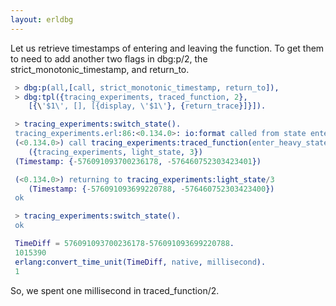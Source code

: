 ```yaml
---
layout: erldbg
---
```

Let us retrieve timestamps of entering and leaving the function.
To get them to need to add another two flags in <bold>dbg:p/2</bold>, the <bold>strict_monotonic_timestamp</bold>, and <bold>return_to</bold>.

```erlang
 > dbg:p(all,[call, strict_monotonic_timestamp, return_to]),
 > dbg:tpl({tracing_experiments, traced_function, 2},
    [{\'$1\', [], [{display, \'$1\'}, {return_trace}]}]).
```

```erlang
 > tracing_experiments:switch_state().
 tracing_experiments.erl:86:<0.134.0>: io:format called from state enter_heavy_state number 91
 (<0.134.0>) call tracing_experiments:traced_function(enter_heavy_state,91)
    ({tracing_experiments, light_state, 3})
 (Timestamp: {-576091093700236178, -576460752303423401})

 (<0.134.0>) returning to tracing_experiments:light_state/3 
    (Timestamp: {-576091093699220788, -576460752303423400})
 ok
```

```erlang
 > tracing_experiments:switch_state().
 ok
```

```erlang
 TimeDiff = 576091093700236178-576091093699220788.
 1015390
 erlang:convert_time_unit(TimeDiff, native, millisecond).
 1
```
So, we spent one millisecond in <bold>traced_function/2</bold>.

